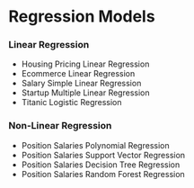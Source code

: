 # Regression Models

### Linear Regression
- Housing Pricing Linear Regression  
- Ecommerce Linear Regression  
- Salary Simple Linear Regression  
- Startup Multiple Linear Regression      
- Titanic Logistic Regression

### Non-Linear Regression  
- Position Salaries Polynomial Regression  
- Position Salaries Support Vector Regression  
- Position Salaries Decision Tree Regression
- Position Salaries Random Forest Regression
